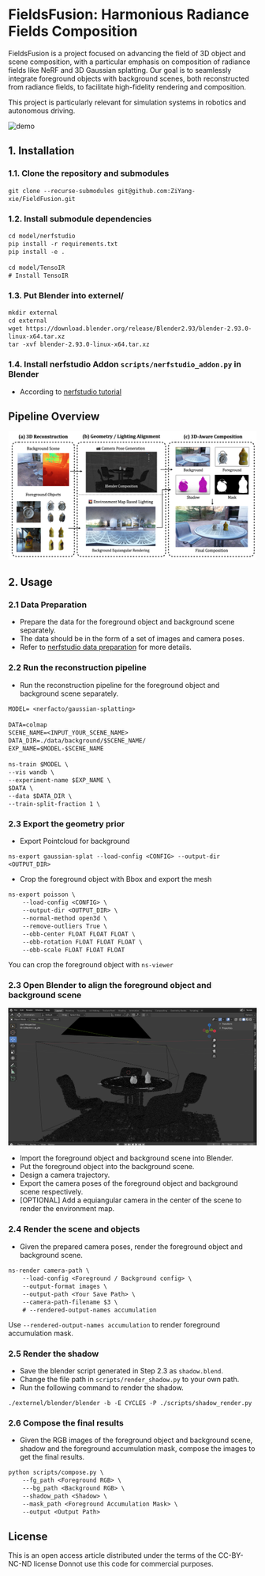 # FieldsFusion: Harmonious Radiance Fields Composition

FieldsFusion is a project focused on advancing the field of 3D object and scene composition, with a particular emphasis on composition of radiance fields like NeRF and 3D Gaussian splatting. 
Our goal is to seamlessly integrate foreground objects with background scenes, both reconstructed from radiance fields, to facilitate high-fidelity rendering and composition. 
  
This project is particularly relevant for simulation systems in robotics and autonomous driving.

![demo](/assets/demo.gif)

## 1. Installation

### 1.1. Clone the repository and submodules
```shell
git clone --recurse-submodules git@github.com:ZiYang-xie/FieldFusion.git
```

### 1.2. Install submodule dependencies
```shell
cd model/nerfstudio
pip install -r requirements.txt
pip install -e .

cd model/TensoIR
# Install TensoIR
```

###  1.3. Put Blender into externel/
```shell
mkdir external
cd external
wget https://download.blender.org/release/Blender2.93/blender-2.93.0-linux-x64.tar.xz
tar -xvf blender-2.93.0-linux-x64.tar.xz
```

###  1.4. Install nerfstudio Addon `scripts/nerfstudio_addon.py` in Blender 
- According to [nerfstudio tutorial](https://docs.nerf.studio/extensions/blender_addon.html)

## Pipeline Overview
![pipeline](/assets/pipeline.png)

## 2. Usage

### 2.1 Data Preparation
- Prepare the data for the foreground object and background scene separately.
- The data should be in the form of a set of images and camera poses.
- Refer to [nerfstudio data preparation](https://docs.nerf.studio/quickstart/custom_dataset.html) for more details.

### 2.2 Run the reconstruction pipeline
- Run the reconstruction pipeline for the foreground object and background scene separately.
```shell
MODEL= <nerfacto/gaussian-splatting>

DATA=colmap
SCENE_NAME=<INPUT_YOUR_SCENE_NAME>
DATA_DIR=./data/background/$SCENE_NAME/
EXP_NAME=$MODEL-$SCENE_NAME

ns-train $MODEL \
--vis wandb \
--experiment-name $EXP_NAME \
$DATA \
--data $DATA_DIR \
--train-split-fraction 1 \
```

### 2.3 Export the geometry prior
- Export Pointcloud for background
```shell
ns-export gaussian-splat --load-config <CONFIG> --output-dir <OUTPUT_DIR>
```

- Crop the foreground object with Bbox and export the mesh
```shell
ns-export poisson \
    --load-config <CONFIG> \
    --output-dir <OUTPUT_DIR> \
    --normal-method open3d \
    --remove-outliers True \
    --obb-center FLOAT FLOAT FLOAT \
    --obb-rotation FLOAT FLOAT FLOAT \
    --obb-scale FLOAT FLOAT FLOAT
```

You can crop the foreground object with `ns-viewer`

### 2.3 Open Blender to align the foreground object and background scene
![blender](/assets/blender.png)
- Import the foreground object and background scene into Blender.
- Put the foreground object into the background scene.
- Design a camera trajectory.
- Export the camera poses of the foreground object and background scene respectively.
- [OPTIONAL] Add a equiangular camera in the center of the scene to render the environment map.

### 2.4 Render the scene and objects
- Given the prepared camera poses, render the foreground object and background scene.

```shell
ns-render camera-path \
    --load-config <Foreground / Background config> \
    --output-format images \
    --output-path <Your Save Path> \
    --camera-path-filename $3 \
    # --rendered-output-names accumulation 
```

Use `--rendered-output-names accumulation` to render foreground accumulation mask.

### 2.5 Render the shadow
- Save the blender script generated in Step 2.3 as `shadow.blend`.
- Change the file path in `scripts/render_shadow.py` to your own path.
- Run the following command to render the shadow.
```shell
./externel/blender/blender -b -E CYCLES -P ./scripts/shadow_render.py 
```

### 2.6 Compose the final results
- Given the RGB images of the foreground object and background scene, shadow and the foreground accumulation mask, compose the images to get the final results.

```shell
python scripts/compose.py \
    --fg_path <Foreground RGB> \
    ---bg_path <Background RGB> \
    --shadow_path <Shadow> \
    --mask_path <Foreground Accumulation Mask> \
    --output <Output Path>
```

## License
This is an open access article distributed under the terms of the CC-BY-NC-ND license
Donnot use this code for commercial purposes. 

